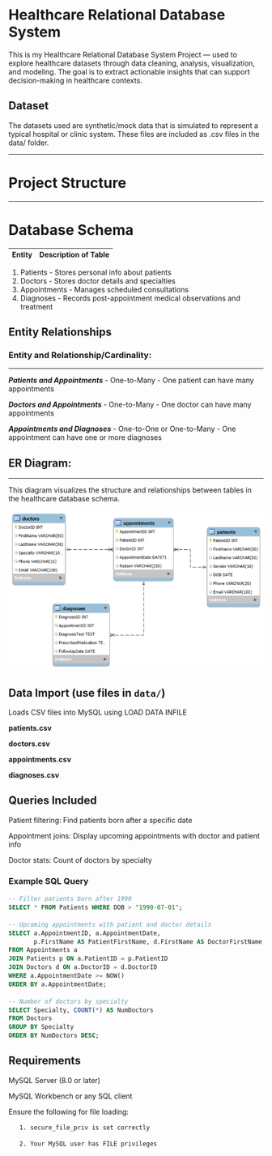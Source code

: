 # Healthcare Relational Database System

This is my Healthcare Relational Database System Project —  used to explore healthcare datasets through data cleaning, analysis, visualization, and modeling. The goal is to extract actionable insights that can support decision-making in healthcare contexts.


## Dataset


The datasets used are synthetic/mock data that is simulated to represent a typical hospital or clinic system.  These files are included as .csv files in the data/ folder.

---

# Project Structure

---

# Database Schema

| Entity          |       Description of Table                             |
------------------|--------------------------------------------------------
1. Patients - Stores personal info about patients                        
2. Doctors - Stores doctor details and specialties
3. Appointments - Manages scheduled consultations
4. Diagnoses - Records post-appointment medical observations and treatment


## Entity Relationships


### Entity and Relationship/Cardinality:
------------------------------------------
***Patients and Appointments*** - One-to-Many - One patient can have many appointments

***Doctors and Appointments*** - One-to-Many - One doctor can have many appointments

***Appointments and Diagnoses*** - One-to-One or One-to-Many - One appointment can have one or more diagnoses


## ER Diagram:
--------------

This diagram visualizes the structure and relationships between tables in the healthcare database schema.

![ER Diagram](./assets/HealthcareDBS_ERD.png)


## Data Import (use files in `data/`)
Loads CSV files into MySQL using LOAD DATA INFILE

**patients.csv**

**doctors.csv**

**appointments.csv**

**diagnoses.csv**


## Queries Included
Patient filtering: Find patients born after a specific date

Appointment joins: Display upcoming appointments with doctor and patient info

Doctor stats: Count of doctors by specialty


### Example SQL Query
```sql
-- Filter patients born after 1990
SELECT * FROM Patients WHERE DOB > "1990-07-01";

-- Upcoming appointments with patient and doctor details
SELECT a.AppointmentID, a.AppointmentDate, 
       p.FirstName AS PatientFirstName, d.FirstName AS DoctorFirstName
FROM Appointments a
JOIN Patients p ON a.PatientID = p.PatientID
JOIN Doctors d ON a.DoctorID = d.DoctorID
WHERE a.AppointmentDate >= NOW()
ORDER BY a.AppointmentDate;

-- Number of doctors by specialty
SELECT Specialty, COUNT(*) AS NumDoctors
FROM Doctors
GROUP BY Specialty
ORDER BY NumDoctors DESC;
```

## Requirements

MySQL Server (8.0 or later)

MySQL Workbench or any SQL client

Ensure the following for file loading:

       1. secure_file_priv is set correctly

       2. Your MySQL user has FILE privileges

